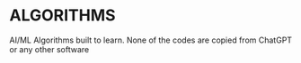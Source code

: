 # ALGORITHMS
AI/ML Algorithms built to learn. None of the codes are copied from ChatGPT or any other software
